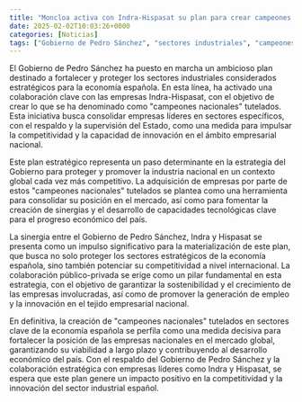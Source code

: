 ```yaml
---
title: "Moncloa activa con Indra-Hispasat su plan para crear campeones nacionales’ tutelados en sectores estratégicos"
date: 2025-02-02T10:03:26+0000
categories: [Noticias]
tags: ["Gobierno de Pedro Sánchez", "sectores industriales", "campeones nacionales", "colaboración público-privada", "competitividad", "capacidad de innovación", "desarrollo tecnológico."]
---
```


El Gobierno de Pedro Sánchez ha puesto en marcha un ambicioso plan destinado a fortalecer y proteger los sectores industriales considerados estratégicos para la economía española. En esta línea, ha activado una colaboración clave con las empresas Indra-Hispasat, con el objetivo de crear lo que se ha denominado como "campeones nacionales" tutelados. Esta iniciativa busca consolidar empresas líderes en sectores específicos, con el respaldo y la supervisión del Estado, como una medida para impulsar la competitividad y la capacidad de innovación en el ámbito empresarial nacional.

Este plan estratégico representa un paso determinante en la estrategia del Gobierno para proteger y promover la industria nacional en un contexto global cada vez más competitivo. La adquisición de empresas por parte de estos "campeones nacionales" tutelados se plantea como una herramienta para consolidar su posición en el mercado, así como para fomentar la creación de sinergias y el desarrollo de capacidades tecnológicas clave para el progreso económico del país.

La sinergia entre el Gobierno de Pedro Sánchez, Indra y Hispasat se presenta como un impulso significativo para la materialización de este plan, que busca no solo proteger los sectores estratégicos de la economía española, sino también potenciar su competitividad a nivel internacional. La colaboración público-privada se erige como un pilar fundamental en esta estrategia, con el objetivo de garantizar la sostenibilidad y el crecimiento de las empresas involucradas, así como de promover la generación de empleo y la innovación en el tejido empresarial nacional.

En definitiva, la creación de "campeones nacionales" tutelados en sectores clave de la economía española se perfila como una medida decisiva para fortalecer la posición de las empresas nacionales en el mercado global, garantizando su viabilidad a largo plazo y contribuyendo al desarrollo económico del país. Con el respaldo del Gobierno de Pedro Sánchez y la colaboración estratégica con empresas líderes como Indra y Hispasat, se espera que este plan genere un impacto positivo en la competitividad y la innovación del sector industrial español.
    